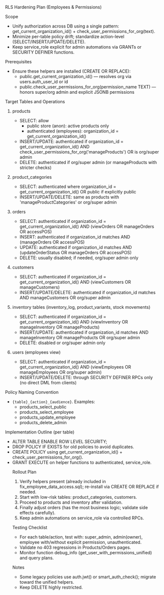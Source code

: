 RLS Hardening Plan (Employees & Permissions)

Scope
- Unify authorization across DB using a single pattern: get_current_organization_id() + check_user_permissions_for_org(text).
- Minimize per-table policy drift; standardize action-level (SELECT/INSERT/UPDATE/DELETE).
- Keep service_role explicit for admin automations via GRANTs or SECURITY DEFINER functions.

Prerequisites
- Ensure these helpers are installed (CREATE OR REPLACE):
  - public.get_current_organization_id()  — resolves org via users.auth_user_id or id
  - public.check_user_permissions_for_org(permission_name TEXT) — honors super/org admin and explicit JSONB permissions

Target Tables and Operations
1) products
   - SELECT: allow
     - public store (anon): active products only
     - authenticated (employees): organization_id = get_current_organization_id()
   - INSERT/UPDATE: authenticated if organization_id = get_current_organization_id() AND check_user_permissions_for_org('manageProducts') OR is org/super admin
   - DELETE: authenticated if org/super admin (or manageProducts with stricter checks)

2) product_categories
   - SELECT: authenticated where organization_id = get_current_organization_id() OR public if explicitly public
   - INSERT/UPDATE/DELETE: same as products with 'manageProductCategories' or org/super admin

3) orders
   - SELECT: authenticated if organization_id = get_current_organization_id() AND (viewOrders OR manageOrders OR accessPOS)
   - INSERT: authenticated if organization_id matches AND (manageOrders OR accessPOS)
   - UPDATE: authenticated if organization_id matches AND (updateOrderStatus OR manageOrders OR accessPOS)
   - DELETE: usually disabled; if needed, org/super admin only

4) customers
   - SELECT: authenticated if organization_id = get_current_organization_id() AND (viewCustomers OR manageCustomers)
   - INSERT/UPDATE/DELETE: authenticated if organization_id matches AND manageCustomers OR org/super admin

5) inventory tables (inventory_log, product_variants, stock movements)
   - SELECT: authenticated if organization_id = get_current_organization_id() AND (viewInventory OR manageInventory OR manageProducts)
   - INSERT/UPDATE: authenticated if organization_id matches AND manageInventory OR manageProducts OR org/super admin
   - DELETE: disabled or org/super admin only

6) users (employees view)
   - SELECT: authenticated if organization_id = get_current_organization_id() AND (viewEmployees OR manageEmployees OR org/super admin)
   - INSERT/UPDATE/DELETE: through SECURITY DEFINER RPCs only (no direct DML from clients)

Policy Naming Convention
- `{table}_{action}_{audience}`. Examples:
  - products_select_public
  - products_select_employee
  - products_update_employee
  - products_delete_admin

Implementation Outline (per table)
- ALTER TABLE <table> ENABLE ROW LEVEL SECURITY;
- DROP POLICY IF EXISTS for old policies to avoid duplicates.
- CREATE POLICY using get_current_organization_id() + check_user_permissions_for_org().
- GRANT EXECUTE on helper functions to authenticated, service_role.

Rollout Plan
1) Verify helpers present (already included in fix_employee_data_access.sql); re-install via CREATE OR REPLACE if needed.
2) Start with low-risk tables: product_categories, customers.
3) Proceed to products and inventory after validation.
4) Finally adjust orders (has the most business logic; validate side effects carefully).
5) Keep admin automations on service_role via controlled RPCs.

Testing Checklist
- For each table/action, test with: super_admin, admin(owner), employee with/without explicit permission, unauthenticated.
- Validate no 403 regressions in Products/Orders pages.
- Monitor function debug_info (get_user_with_permissions_unified) and query plans.

Notes
- Some legacy policies use auth.jwt() or smart_auth_check(); migrate toward the unified helpers.
- Keep DELETE highly restricted.

